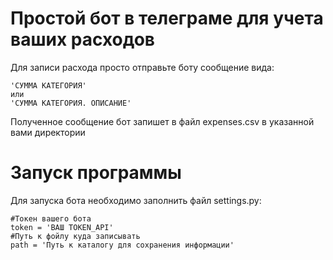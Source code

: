 # Простой бот в телеграме для учета ваших расходов

Для записи расхода просто отправьте боту сообщение вида:
```
'СУММА КАТЕГОРИЯ'
или
'СУММА КАТЕГОРИЯ. ОПИСАНИЕ'
```
Полученное сообщение бот запишет в файл expenses.csv 
в указанной вами директории

# Запуск программы
Для запуска бота необходимо заполнить файл settings.py:
```
#Токен вашего бота
token = 'ВАШ TOKEN_API'
#Путь к фойлу куда записывать
path = 'Путь к каталогу для сохранения информации'
```